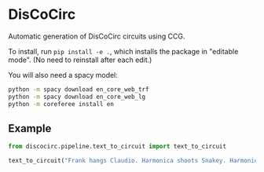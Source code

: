 # DisCoCirc

Automatic generation of DisCoCirc circuits using CCG.

To install, run `pip install -e .`,
which installs the package in "editable mode".
(No need to reinstall after each edit.)

You will also need a spacy model:
```bash
python -m spacy download en_core_web_trf
python -m spacy download en_core_web_lg
python -m coreferee install en
```

## Example

```python
from discocirc.pipeline.text_to_circuit import text_to_circuit

text_to_circuit("Frank hangs Claudio. Harmonica shoots Snakey. Harmonica shoots Frank.").draw()
```

